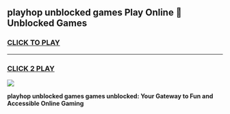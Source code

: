 
## playhop unblocked games Play Online 👋 Unblocked Games
<h3>
<a href="https://premium.freeplayer.one?title=playhop_unblocked_games&ref=19F">CLICK TO PLAY</a></h3>
<hr>

<h3>
<a href="https://premium.freeplayer.one?title=playhop_unblocked_games&ref=19F">CLICK 2 PLAY</a>
  
</h3>

<a href="https://premium.freeplayer.one?title=playhop_unblocked_games&ref=19F"><img src="https://clearcache.store/games.png"></a>


**playhop unblocked games games unblocked: Your Gateway to Fun and Accessible Online Gaming**
